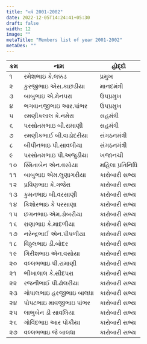 ```yaml
---
title: "વર્ષ 2001-2002"
date: 2022-12-05T14:24:41+05:30
draft: false
width: 12
image: ""
metaTitle: "Members list of year 2001-2002"
metaDes: ""
---
```


| ક્રમ | નામ | હોદ્દો |
| --- | --- | --- |
| ૧ | રમેશભાઇ કે.લક્કડ | પ્રમુખ |
| ૨ | કુરજીભાઇ એસ.કાછડીયા | માનદમંત્રી |
| ૩ | બાબુભાઇ એ.મેનપરા | ઉપપ્રમુખ |
| ૪ | ભગવાનજીભાઇ આર.પાંભર | ઉપપ્રમુખ |
| ૫ | રમણીકલાલ કે.નમેરા | સહમંત્રી |
| ૬ | પરસોતમભાઇ બી.રામાણી | સહમંત્રી |
| ૭ | રમણીકભાઈ બી.વાડોદરીયા | સંગઠનમંત્રી |
| ૮ | બીપીનભાઇ પી.સાવલીયા | સંગઠનમંત્રી |
| ૯ | પરસોતમભાઇ પી.અજુડીયા | ખજાનચી |
| ૧૦ | સ્મિતાબેન એન.વસોયા | મહિલા પ્રતિનિધિ |
| ૧૧ | બાબુભાઇ એમ.લુણાગરીયા | કારોબારી સભ્ય |
| ૧૨ | પ્રવિણભાઇ કે.ગજેરા | કારોબારી સભ્ય |
| ૧૩ | કુમનભાઇ બી.વરસાણી | કારોબારી સભ્ય |
| ૧૪ | કિશોરભાઇ કે પરસાણા | કારોબારી સભ્ય |
| ૧૫ | છગનભાઇ એમ.ડોબરીયા | કારોબારી સભ્ય |
| ૧૬ | રાણાભાઇ કે.માદળીયા | કારોબારી સભ્ય |
| ૧૭ | નરેન્દ્રભાઈ એન.પીપળીયા | કારોબારી સભ્ય |
| ૧૮ | વિઠ્ઠલભાઇ ડી.બોદર | કારોબારી સભ્ય |
| ૧૯ | ગિરીશભાઇ એન.વસોયા | કારોબારી સભ્ય |
| ૨૦ | વલ્લભભાઇ પી.રામાણી | કારોબારી સભ્ય |
| ૨૧ | ભીખાલાલ કે.સીદપરા | કારોબારી સભ્ય |
| ૨૨ | રજનીભાઈ પી.ઢોલરીયા | કારોબારી સભ્ય |
| ૨૩ | ગોપાલભાઇ હરજીભાઇ બાલધા | કારોબારી સભ્ય |
| ૨૪ | પોપટભાઇ માવજીભાઇ પાંભર | કારોબારી સભ્ય |
| ૨૫ | લાભુબેન ડી સાવલિયા | કારોબારી સભ્ય |
| ૨૬ | ગોવિંદભાઇ આર પોંકીયા | કારોબારી સભ્ય |
| ૨૭ | વલ્લભભાઇ જે બાલધા | કારોબારી સભ્ય |
